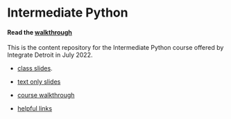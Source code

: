 # Intermediate Python

#### Read the [walkthrough](tutorial-part-1.md)

This is the content repository for the Intermediate Python course offered by Integrate Detroit in July 2022.

- [class slides](https://docs.google.com/presentation/d/15nPgpBwmRKib5BWJNIwp1lfvgomwH_GtxAK65UEXnVQ/edit?usp=sharing).

- [text only slides](slides.txt)

- [course walkthrough](tutorial-part-1.md)

- [helpful links](helpful-links.md)
